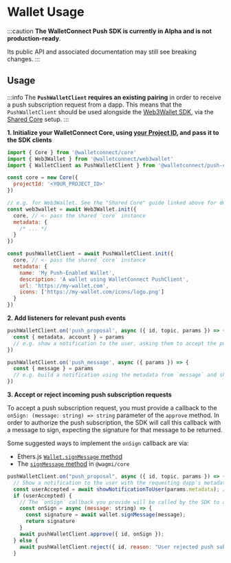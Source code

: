 # Wallet Usage

:::caution
**The WalletConnect Push SDK is currently in Alpha and is not production-ready**.

Its public API and associated documentation may still see breaking changes.
:::

## Usage

:::info
The **`PushWalletClient` requires an existing pairing** in order to receive a push subscription request from a dapp.
This means that the `PushWalletClient` should be used alongside the [Web3Wallet SDK](../web3wallet/installation.md), via the [Shared Core](../guides/shared-core.md) setup.
:::

**1. Initialize your WalletConnect Core, using [your Project ID](../../cloud/relay.md), and pass it to the SDK clients**

```javascript
import { Core } from '@walletconnect/core'
import { Web3Wallet } from '@walletconnect/web3wallet'
import { WalletClient as PushWalletClient } from '@walletconnect/push-client'

const core = new Core({
  projectId: '<YOUR_PROJECT_ID>'
})

// e.g. for Web3Wallet. See the "Shared Core" guide linked above for details.
const web3wallet = await Web3Wallet.init({
  core, // <- pass the shared `core` instance
  metadata: {
    /* ... */
  }
})

const pushWalletClient = await PushWalletClient.init({
  core, // <- pass the shared `core` instance
  metadata: {
    name: 'My Push-Enabled Wallet',
    description: 'A wallet using WalletConnect PushClient',
    url: 'https://my-wallet.com',
    icons: ['https://my-wallet.com/icons/logo.png']
  }
})
```

**2. Add listeners for relevant push events**

```javascript
pushWalletClient.on('push_proposal', async ({ id, topic, params }) => {
  const { metadata, account } = params
  // e.g. show a notification to the user, asking them to accept the push subscription request.
})

pushWalletClient.on('push_message', async ({ params }) => {
  const { message } = params
  // e.g. build a notification using the metadata from `message` and show to the user.
})
```

**3. Accept or reject incoming push subscription requests**

To accept a push subscription request, you must provide a callback to the `onSign: (message: string) => string` parameter of the `approve` method.
In order to authorize the push subscription, the SDK will call this callback with a message to sign, expecting the signature for that message to be returned.

Some suggested ways to implement the `onSign` callback are via:

- Ethers.js [`Wallet.signMessage` method](https://docs.ethers.org/v5/api/signer/#Signer-signMessage)
- The [`signMessage` method](https://wagmi.sh/core/actions/signMessage) in `@wagmi/core`

```javascript
pushWalletClient.on("push_proposal", async ({ id, topic, params }) => {
  // Show a notification to the user with the requesting dapp's metadata, asking them to accept the push subscription request.
  const userAccepted = await showNotificationToUser(params.metadata); // <- your own handler
  if (userAccepted) {
    // The `onSign` callback you provide will be called by the SDK to authorize the push subscription.
    const onSign = async (message: string) => {
      const signature = await wallet.signMessage(message);
      return signature
    }
    await pushWalletClient.approve({ id, onSign });
  } else {
    await pushWalletClient.reject({ id, reason: "User rejected push subscription request" });
  }
```
